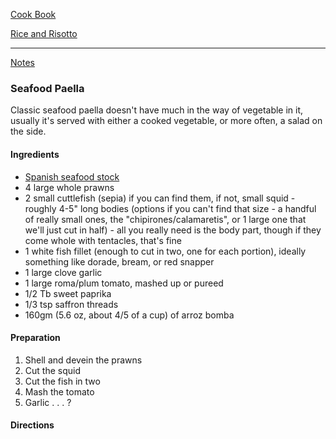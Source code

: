 [Cook Book](https://github.com/vmsmith/CookBook/blob/master/README.md)  

[Rice and Risotto](https://github.com/vmsmith/CookBook/blob/master/rice_risotto.md)

-----  

[Notes](https://github.com/vmsmith/CookBook/blob/master/notes.md)  

### Seafood Paella  

Classic seafood paella doesn't have much in the way of vegetable in it, usually it's served with either a cooked vegetable, or more often, a salad on the side.  

#### Ingredients  
* [Spanish seafood stock](https://github.com/vmsmith/CookBook/blob/master/stock_fish_spanish.md)    
* 4 large whole prawns  
* 2 small cuttlefish (sepia) if you can find them, if not, small squid - roughly 4-5" long bodies (options if you can't find that size - a handful of really small ones, the "chipirones/calamaretis", or 1 large one that we'll just cut in half) - all you really need is the body part, though if they come whole with tentacles, that's fine   
* 1 white fish fillet (enough to cut in two, one for each portion), ideally something like dorade, bream, or red snapper  
* 1 large clove garlic  
* 1 large roma/plum tomato, mashed up or pureed  
* 1/2 Tb sweet paprika  
* 1/3 tsp saffron threads  
* 160gm (5.6 oz, about 4/5 of a cup) of arroz bomba   

#### Preparation  

1. Shell and devein the prawns  
2. Cut the squid  
3. Cut the fish in two    
4. Mash the tomato  
5. Garlic . . . ? 


#### Directions  


